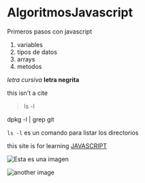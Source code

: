 # AlgoritmosJavascript
Primeros pasos con javascript

1. variables
2. tipos de datos
3. arrays
4. metodos

*letra cursiva*
**letra negrita**


this isn't a cite
>ls -l

dpkg -l  | grep git

`ls -l` es un comando para listar los directorios

this site is for learning [JAVASCRIPT](https://docs.github.com/es/get-started/writing-on-github/getting-started-with-writing-and-formatting-on-github/basic-writing-and-formatting-syntax#headings)

![Esta es una imagen](https://myoctocat.com/assets/images/base-octocat.svg)

![another image](https://cdn.pixabay.com/photo/2021/02/01/10/13/mandala-5970032_960_720.jpg)

